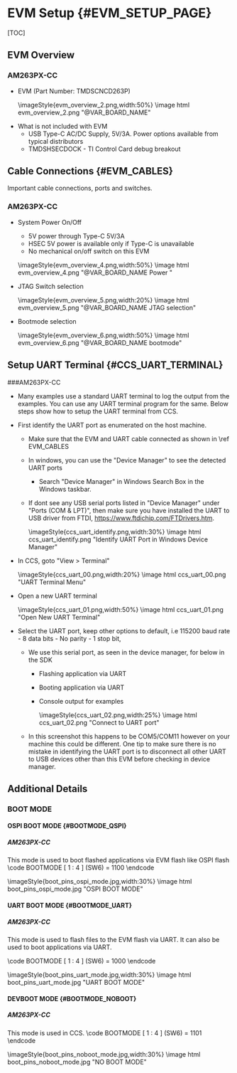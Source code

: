 #  EVM Setup {#EVM_SETUP_PAGE}

[TOC]

## EVM Overview

### AM263PX-CC

- EVM (Part Number: TMDSCNCD263P)

  \imageStyle{evm_overview_2.png,width:50%}
  \image html evm_overview_2.png "@VAR_BOARD_NAME"

<!-- - Major Components and Features

  \imageStyle{evm_overview_3.png,width:80%}
  \image html evm_overview_3.png "@VAR_BOARD_NAME Components and Features" -->

- What is not included with EVM
  - USB Type-C AC/DC Supply, 5V/3A. Power options available from typical distributors
  - TMDSHSECDOCK - TI Control Card debug breakout

<!-- \note Refer to EVM page for more details, https://www.ti.com/tool/TMDSCNCD263 -->

<!-- ### AM263X-LP

  \imageStyle{am263x_lp_overview.png,width:50%}
  \image html am263x_lp_overview.png "@VAR_LP_BOARD_NAME"

- Major Components and Features

  \imageStyle{am263x_lp_overview1.png,width:80%}
  \image html am263x_lp_overview1.png "@VAR_LP_BOARD_NAME Components and Features"

\note Refer to EVM page for more details, https://www.ti.com/tool/LP-AM263 -->

## Cable Connections {#EVM_CABLES}

Important cable connections, ports and switches.

### AM263PX-CC

- System Power On/Off
  - 5V power through Type-C 5V/3A
  - HSEC 5V power is available only if Type-C is unavailable
  - No mechanical on/off switch on this EVM

  \imageStyle{evm_overview_4.png,width:50%}
  \image html evm_overview_4.png "@VAR_BOARD_NAME Power "

- JTAG Switch selection

  \imageStyle{evm_overview_5.png,width:20%}
  \image html evm_overview_5.png "@VAR_BOARD_NAME JTAG selection"

- Bootmode selection

  \imageStyle{evm_overview_6.png,width:50%}
  \image html evm_overview_6.png "@VAR_BOARD_NAME bootmode"

<!-- ### AM263X-LP
  \imageStyle{am263x_lp_power_supply.png,width:50%}
  \image html am263x_lp_power_supply.png "@VAR_LP_BOARD_NAME Power "

- Bootmode selection

  \imageStyle{am263x_lp_bootswitch.png,width:20%}
  \image html am263x_lp_bootswitch.png "@VAR_LP_BOARD_NAME bootmode" -->

## Setup UART Terminal {#CCS_UART_TERMINAL}

###AM263PX-CC
- Many examples use a standard UART terminal to log the output from the examples.
  You can use any UART terminal program for the same. Below steps show how to setup
  the UART terminal from CCS.

- First identify the UART port as enumerated on the host machine.

  - Make sure that the EVM and UART cable connected as shown in \ref EVM_CABLES

  - In windows, you can use the "Device Manager" to see the detected UART ports
    - Search "Device Manager" in Windows Search Box in the Windows taskbar.

  - If dont see any USB serial ports listed in "Device Manager" under "Ports (COM & LPT)",
    then make sure you have installed the UART to USB driver from FTDI, https://www.ftdichip.com/FTDrivers.htm.

    \imageStyle{ccs_uart_identify.png,width:30%}
    \image html ccs_uart_identify.png "Identify UART Port in Windows Device Manager"

- In CCS, goto "View > Terminal"

    \imageStyle{ccs_uart_00.png,width:20%}
    \image html ccs_uart_00.png "UART Terminal Menu"

- Open a new UART terminal

    \imageStyle{ccs_uart_01.png,width:50%}
    \image html ccs_uart_01.png "Open New UART Terminal"

- Select the UART port, keep other options to default, i.e 115200 baud rate - 8 data bits - No parity - 1 stop bit,

  - We use this serial port, as seen in the device manager, for below in the SDK
    - Flashing application via UART
    - Booting application via UART
    - Console output for examples

      \imageStyle{ccs_uart_02.png,width:25%}
      \image html ccs_uart_02.png "Connect to UART port"

  - In this screenshot this happens to be COM5/COM11 however on your machine this could be different.
    One tip to make sure there is no mistake in identifying the UART port is to disconnect all other UART to USB devices other than this EVM before checking in device manager.

<!-- ###AM263X-LP
- Many examples use a standard UART terminal to log the output from the examples.
  You can use any UART terminal program for the same. Below steps show how to setup
  the UART terminal from CCS.

- First identify the UART port as enumerated on the host machine.

  - Make sure that the EVM and UART cable connected as shown in \ref EVM_CABLES

  - In windows, you can use the "Device Manager" to see the detected UART ports
    - Search "Device Manager" in Windows Search Box in the Windows taskbar.

  - If dont see any USB serial ports listed in "Device Manager" under "Ports (COM & LPT)",
    then make sure you have installed the UART to USB driver from FTDI, https://www.ftdichip.com/FTDrivers.htm.

    \imageStyle{ccs_uart_identify.png,width:30%}
    \image html ccs_uart_identify.png "Identify UART Port in Windows Device Manager"

- In CCS, goto "View > Terminal"

    \imageStyle{ccs_uart_00.png,width:20%}
    \image html ccs_uart_00.png "UART Terminal Menu"

- Open a new UART terminal

    \imageStyle{ccs_uart_01.png,width:50%}
    \image html ccs_uart_01.png "Open New UART Terminal"

- Select the UART port, keep other options to default, i.e 115200 baud rate - 8 data bits - No parity - 1 stop bit,

  - We use this serial port, as seen in the device manager, for below in the SDK
    - Flashing application via UART
    - Booting application via UART
    - Console output for examples

      \imageStyle{ccs_uart_02.png,width:25%}
      \image html ccs_uart_02.png "Connect to UART port"

  - In this screenshot this happens to be COM5/COM11 however on your machine this could be different.
    One tip to make sure there is no mistake in identifying the UART port is to disconnect all other UART to USB devices other than this EVM before checking in device manager. -->

## Additional Details

### BOOT MODE

#### OSPI BOOT MODE  {#BOOTMODE_QSPI}

##### AM263PX-CC
This mode is used to boot flashed applications via EVM flash like OSPI flash
\code
BOOTMODE [ 1 : 4 ] (SW6) = 1100
\endcode

  \imageStyle{boot_pins_ospi_mode.jpg,width:30%}
  \image html boot_pins_ospi_mode.jpg "OSPI BOOT MODE"

<!-- ##### AM263X-LP
This mode is used to boot flashed applications via EVM flash like QSPI flash

  \imageStyle{am263x_lp_boot_pins_qspi_mode.png,width:30%}
  \image html am263x_lp_boot_pins_qspi_mode.png "QSPI BOOT MODE" -->

#### UART BOOT MODE  {#BOOTMODE_UART}

##### AM263PX-CC
This mode is used to flash files to the EVM flash via UART. It can also be used to boot applications via UART.

\code
BOOTMODE [ 1 : 4 ] (SW6) = 1000
\endcode

  \imageStyle{boot_pins_uart_mode.jpg,width:30%}
  \image html boot_pins_uart_mode.jpg "UART BOOT MODE"

<!-- ##### AM263X-LP
This mode is used to flash files to the EVM flash via UART. It can also be used to boot applications via UART.

  \imageStyle{am263x_lp_boot_pins_uart_mode.png,width:30%}
  \image html am263x_lp_boot_pins_uart_mode.png "UART BOOT MODE" -->

#### DEVBOOT MODE  {#BOOTMODE_NOBOOT}

##### AM263PX-CC
This mode is used in CCS.
    \code
    BOOTMODE [ 1 : 4 ] (SW6) = 1101
    \endcode

  \imageStyle{boot_pins_noboot_mode.jpg,width:30%}
  \image html boot_pins_noboot_mode.jpg "NO BOOT MODE"

<!-- ##### AM263X-LP
This mode is used in CCS.

  \imageStyle{am263x_lp_boot_pins_noboot_mode.png,width:30%}
  \image html am263x_lp_boot_pins_noboot_mode.png "NO BOOT MODE" -->
